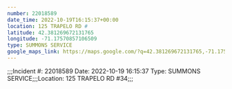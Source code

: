 ```yaml
---
number: 22018589
date_time: 2022-10-19T16:15:37+00:00
location: 125 TRAPELO RD #
latitude: 42.381269672131765
longitude: -71.17570857106509
type: SUMMONS SERVICE
google_maps_link: https://maps.google.com/?q=42.381269672131765,-71.17570857106509
---
```


;;;Incident #: 22018589  Date: 2022-10-19 16:15:37   Type: SUMMONS SERVICE;;;Location: 125 TRAPELO RD #34;;;
